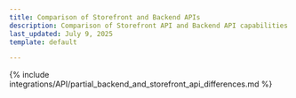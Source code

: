 ```yaml
---
title: Comparison of Storefront and Backend APIs
description: Comparison of Storefront API and Backend API capabilities and differences.
last_updated: July 9, 2025
template: default

---
```


{% include integrations/API/partial_backend_and_storefront_api_differences.md %}